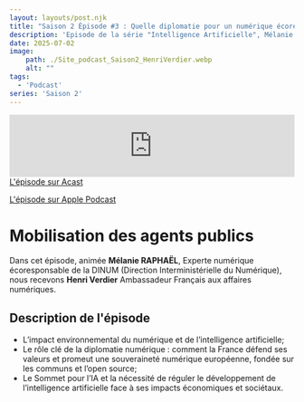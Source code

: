```yaml
---
layout: layouts/post.njk
title: "Saison 2 Épisode #3 : Quelle diplomatie pour un numérique écoresponsable et souverain ?"
description: 'Episode de la série "Intelligence Artificielle", Mélanie Raphaël reçoit Henri Verdier, Ambassadeur Français aux affaires numériques'
date: 2025-07-02
image:
    path: ./Site_podcast_Saison2_HenriVerdier.webp
    alt: ""
tags:
  - 'Podcast'
series: 'Saison 2'
---
```

<!-- intégration Acast -->
<iframe src="https://embed.acast.com/$/669e18c83847f8c1a590bc69/6861be7d653df36e7bb99530?" frameBorder="0" width="100%" height="110px" allow="autoplay"></iframe>
</br>
<!-- Lien Acast -->
<a class="fr-link fr-icon-arrow-right-line fr-link--icon-right" href="https://shows.acast.com/minumeco-initiatives-pour-un-numerique-ecoresponsable/episodes/6861be7d653df36e7bb99530">L'épisode sur Acast</a>

</br>

<!-- Lien Apple Podcast -->
<a class="fr-link fr-icon-arrow-right-line fr-link--icon-right" href="https://podcasts.apple.com/fr/podcast/minumechos-quelle-diplomatie-pour-un-num%C3%A9rique/id1759375669?i=1000715400913">L'épisode sur Apple Podcast</a>


<!-- légende du podcast-->

# Mobilisation des agents publics

Dans cet épisode, animée **Mélanie RAPHAËL**, Experte numérique écoresponsable de la DINUM (Direction Interministérielle du Numérique), nous recevons **Henri Verdier** Ambassadeur Français aux affaires numériques.

## Description de l'épisode

* L’impact environnemental du numérique et de l’intelligence artificielle;
* Le rôle clé de la diplomatie numérique : comment la France défend ses valeurs et promeut une souveraineté numérique européenne, fondée sur les communs et l’open source;
* Le Sommet pour l’IA et la nécessité de réguler le développement de l’intelligence artificielle face à ses impacts économiques et sociétaux.

